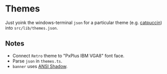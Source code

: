 # Themes

Just yoink the windows-terminal `json` for a particular theme (e.g.
[catpuccin](https://github.com/catppuccin/windows-terminal)) into `src/lib/themes.json`.

## Notes

- Connect `Retro` theme to "PxPlus IBM VGA8" font face.
- Parse `json` in `themes.ts`.
- `banner` uses [ANSI Shadow](https://www.asciiart.eu/text-to-ascii-art).
